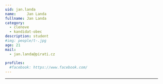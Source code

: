 ```yaml
---
uid: jan.landa
name:     Jan Landa
fullname: Jan Landa
category:
  - clenove
  - kandidat-obec
description: student
#img: people/t-.jpg
age: 21
mail:
  - jan.landa@pirati.cz
 
profiles:
  #facebook: https://www.facebook.com/
---
```


---